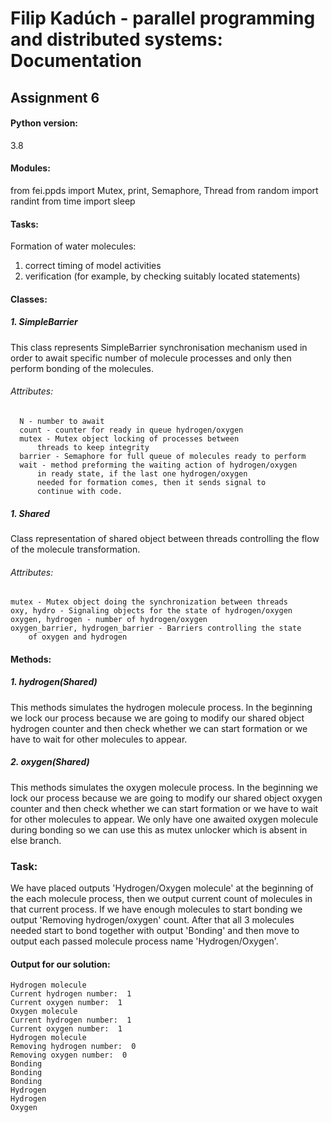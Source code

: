 # Filip Kadúch - parallel programming and distributed systems: Documentation

## Assignment 6

#### Python version:
  3.8
#### Modules:
  from fei.ppds import Mutex, print, Semaphore, Thread
  from random import randint
  from time import sleep


#### Tasks:
  Formation of water molecules:
  1. correct timing of model activities
  2. verification (for example, by checking suitably located statements)

#### Classes:
##### 1. SimpleBarrier
  This class represents SimpleBarrier synchronisation mechanism used in
  order to await specific number of molecule processes and only then
  perform bonding of the molecules.
  ###### Attributes:
      N - number to await
      count - counter for ready in queue hydrogen/oxygen
      mutex - Mutex object locking of processes between
          threads to keep integrity
      barrier - Semaphore for full queue of molecules ready to perform
      wait - method preforming the waiting action of hydrogen/oxygen
          in ready state, if the last one hydrogen/oxygen
          needed for formation comes, then it sends signal to
          continue with code.
          
##### 1. Shared
  Class representation of shared object between threads controlling the
  flow of the molecule transformation.
  ###### Attributes:
    mutex - Mutex object doing the synchronization between threads
    oxy, hydro - Signaling objects for the state of hydrogen/oxygen
    oxygen, hydrogen - number of hydrogen/oxygen
    oxygen_barrier, hydrogen_barrier - Barriers controlling the state
        of oxygen and hydrogen

#### Methods: 
##### 1. hydrogen(Shared)
  This methods simulates the hydrogen molecule process.
  In the beginning we lock our process because we are going to modify
  our shared object hydrogen counter and then check whether we can start formation
  or we have to wait for other molecules to appear.

##### 2. oxygen(Shared)
  This methods simulates the oxygen molecule process.
  In the beginning we lock our process because we are going to modify
  our shared object oxygen counter and then check whether we can start formation
  or we have to wait for other molecules to appear. We only have one awaited oxygen
  molecule during bonding so we can use this as mutex unlocker which is absent in
  else branch.


### Task:

We have placed outputs 'Hydrogen/Oxygen molecule' at the beginning of the each molecule process, then we output current count of molecules in that current process. If we have enough molecules to start bonding we output 'Removing hydrogen/oxygen' count. After that all 3 molecules needed start to bond together with output 'Bonding' and then move to output each passed molecule process name 'Hydrogen/Oxygen'.

#### Output for our solution:

```
Hydrogen molecule
Current hydrogen number:  1
Current oxygen number:  1
Oxygen molecule
Current hydrogen number:  1
Current oxygen number:  1
Hydrogen molecule
Removing hydrogen number:  0
Removing oxygen number:  0
Bonding
Bonding
Bonding
Hydrogen
Hydrogen
Oxygen
```

